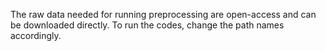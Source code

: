 The raw data needed for running preprocessing are open-access and can be downloaded directly.
To run the codes, change the path names accordingly.
